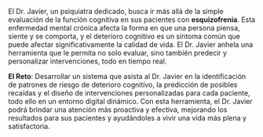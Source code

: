 El Dr. Javier, un psiquiatra dedicado, busca ir más allá de la simple evaluación de la función cognitiva en sus pacientes con **esquizofrenia**. Esta enfermedad mental crónica afecta la forma en que una persona piensa, siente y se comporta, y el deterioro cognitivo es un síntoma común que puede afectar significativamente la calidad de vida. El Dr. Javier anhela una herramienta que le permita no solo evaluar, sino también predecir y personalizar intervenciones, todo en tiempo real.

**El Reto**: Desarrollar un sistema que asista al Dr. Javier en la identificación de patrones de riesgo de deterioro cognitivo, la predicción de posibles recaídas y el diseño de intervenciones personalizadas para cada paciente, todo ello en un entorno digital dinámico. Con esta herramienta, el Dr. Javier podrá brindar una atención más proactiva y efectiva, mejorando los resultados para sus pacientes y ayudándoles a vivir una vida más plena y satisfactoria.